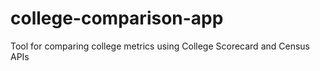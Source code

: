 # college-comparison-app
Tool for comparing college metrics using College Scorecard and Census APIs
